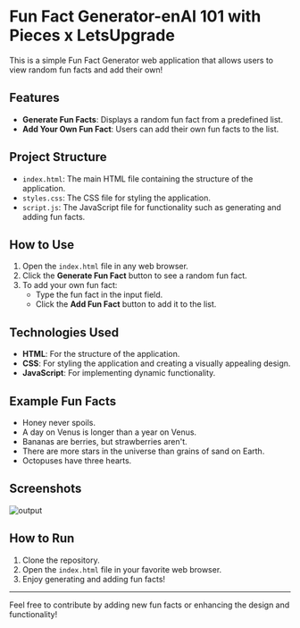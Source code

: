 # Fun Fact Generator-enAI 101 with Pieces x LetsUpgrade

This is a simple Fun Fact Generator web application that allows users to view random fun facts and add their own!

## Features

- **Generate Fun Facts**: Displays a random fun fact from a predefined list.
- **Add Your Own Fun Fact**: Users can add their own fun facts to the list.

## Project Structure

- `index.html`: The main HTML file containing the structure of the application.
- `styles.css`: The CSS file for styling the application.
- `script.js`: The JavaScript file for functionality such as generating and adding fun facts.

## How to Use

1. Open the `index.html` file in any web browser.
2. Click the **Generate Fun Fact** button to see a random fun fact.
3. To add your own fun fact:
   - Type the fun fact in the input field.
   - Click the **Add Fun Fact** button to add it to the list.

## Technologies Used

- **HTML**: For the structure of the application.
- **CSS**: For styling the application and creating a visually appealing design.
- **JavaScript**: For implementing dynamic functionality.

## Example Fun Facts

- Honey never spoils.
- A day on Venus is longer than a year on Venus.
- Bananas are berries, but strawberries aren't.
- There are more stars in the universe than grains of sand on Earth.
- Octopuses have three hearts.

## Screenshots

![output](https://github.com/user-attachments/assets/3e550e0e-de0d-46f7-ab0e-158c77763b7b)


## How to Run

1. Clone the repository.
2. Open the `index.html` file in your favorite web browser.
3. Enjoy generating and adding fun facts!

---

Feel free to contribute by adding new fun facts or enhancing the design and functionality!


 
